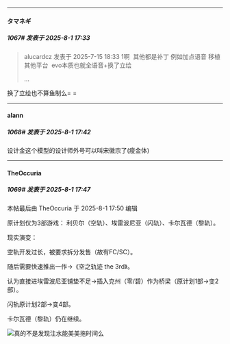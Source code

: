 ﻿
*****

####  タマネギ  
##### 1067#       发表于 2025-8-1 17:33

<blockquote>alucardcz 发表于 2025-7-15 18:33
1啊  其他都是补丁 例如加点语音 移植其他平台  evo本质也就全语音+换了立绘

 ...</blockquote>
换了立绘也不算鱼制么= =


*****

####  alann  
##### 1068#       发表于 2025-8-1 17:42

设计金这个模型的设计师外号可以叫宋徽宗了(瘦金体)


*****

####  TheOccuria  
##### 1069#       发表于 2025-8-1 17:47

 本帖最后由 TheOccuria 于 2025-8-1 17:50 编辑 

原计划仅为3部游戏： 利贝尔（空轨）、埃雷波尼亚（闪轨）、卡尔瓦德（黎轨）。

现实演变：

空轨开发过长，被要求拆分发售（故有FC/SC）。

随后需要快速推出一作→《空之轨迹 the 3rd》。

认为直接进埃雷波尼亚铺垫不足→插入克州（零/碧）作为桥梁（原计划1部→变2部）。

闪轨原计划2部→变4部。

卡尔瓦德（黎轨）仍在继续。

<img src="https://static.stage1st.com/image/smiley/face2017/254.png" referrerpolicy="no-referrer">真的不是发现注水能美美拖时间么

